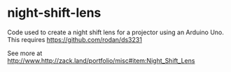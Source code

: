 # night-shift-lens
Code used to create a night shift lens for a projector using an Arduino Uno.
This requires https://github.com/rodan/ds3231

See more at http://www.http://zack.land/portfolio/misc#item:Night_Shift_Lens

